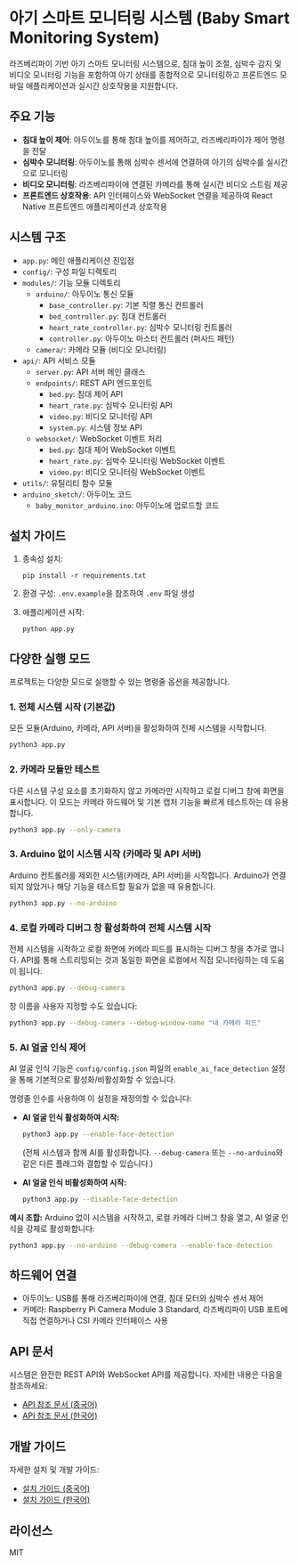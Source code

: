 # 아기 스마트 모니터링 시스템 (Baby Smart Monitoring System)

라즈베리파이 기반 아기 스마트 모니터링 시스템으로, 침대 높이 조절, 심박수 감지 및 비디오 모니터링 기능을 포함하여 아기 상태를 종합적으로 모니터링하고 프론트엔드 모바일 애플리케이션과 실시간 상호작용을 지원합니다.

## 주요 기능

- **침대 높이 제어**: 아두이노를 통해 침대 높이를 제어하고, 라즈베리파이가 제어 명령을 전달
- **심박수 모니터링**: 아두이노를 통해 심박수 센서에 연결하여 아기의 심박수를 실시간으로 모니터링
- **비디오 모니터링**: 라즈베리파이에 연결된 카메라를 통해 실시간 비디오 스트림 제공
- **프론트엔드 상호작용**: API 인터페이스와 WebSocket 연결을 제공하여 React Native 프론트엔드 애플리케이션과 상호작용

## 시스템 구조

- `app.py`: 메인 애플리케이션 진입점
- `config/`: 구성 파일 디렉토리
- `modules/`: 기능 모듈 디렉토리
  - `arduino/`: 아두이노 통신 모듈
    - `base_controller.py`: 기본 직렬 통신 컨트롤러
    - `bed_controller.py`: 침대 컨트롤러
    - `heart_rate_controller.py`: 심박수 모니터링 컨트롤러
    - `controller.py`: 아두이노 마스터 컨트롤러 (퍼사드 패턴)
  - `camera/`: 카메라 모듈 (비디오 모니터링)
- `api/`: API 서비스 모듈
  - `server.py`: API 서버 메인 클래스
  - `endpoints/`: REST API 엔드포인트
    - `bed.py`: 침대 제어 API
    - `heart_rate.py`: 심박수 모니터링 API
    - `video.py`: 비디오 모니터링 API
    - `system.py`: 시스템 정보 API
  - `websocket/`: WebSocket 이벤트 처리
    - `bed.py`: 침대 제어 WebSocket 이벤트
    - `heart_rate.py`: 심박수 모니터링 WebSocket 이벤트
    - `video.py`: 비디오 모니터링 WebSocket 이벤트
- `utils/`: 유틸리티 함수 모듈
- `arduino_sketch/`: 아두이노 코드
  - `baby_monitor_arduino.ino`: 아두이노에 업로드할 코드

## 설치 가이드

1. 종속성 설치:
   ```
   pip install -r requirements.txt
   ```

2. 환경 구성:
   `.env.example`을 참조하여 `.env` 파일 생성

3. 애플리케이션 시작:
   ```
   python app.py
   ```

## 다양한 실행 모드

프로젝트는 다양한 모드로 실행할 수 있는 명령줄 옵션을 제공합니다.

### 1. 전체 시스템 시작 (기본값)

모든 모듈(Arduino, 카메라, API 서버)을 활성화하여 전체 시스템을 시작합니다.

```bash
python3 app.py
```

### 2. 카메라 모듈만 테스트

다른 시스템 구성 요소를 초기화하지 않고 카메라만 시작하고 로컬 디버그 창에 화면을 표시합니다. 이 모드는 카메라 하드웨어 및 기본 캡처 기능을 빠르게 테스트하는 데 유용합니다.

```bash
python3 app.py --only-camera
```

### 3. Arduino 없이 시스템 시작 (카메라 및 API 서버)

Arduino 컨트롤러를 제외한 시스템(카메라, API 서버)을 시작합니다. Arduino가 연결되지 않았거나 해당 기능을 테스트할 필요가 없을 때 유용합니다.

```bash
python3 app.py --no-arduino
```

### 4. 로컬 카메라 디버그 창 활성화하여 전체 시스템 시작

전체 시스템을 시작하고 로컬 화면에 카메라 피드를 표시하는 디버그 창을 추가로 엽니다. API를 통해 스트리밍되는 것과 동일한 화면을 로컬에서 직접 모니터링하는 데 도움이 됩니다.

```bash
python3 app.py --debug-camera
```

창 이름을 사용자 지정할 수도 있습니다:
```bash
python3 app.py --debug-camera --debug-window-name "내 카메라 피드"
```

### 5. AI 얼굴 인식 제어

AI 얼굴 인식 기능은 `config/config.json` 파일의 `enable_ai_face_detection` 설정을 통해 기본적으로 활성화/비활성화할 수 있습니다.

명령줄 인수를 사용하여 이 설정을 재정의할 수 있습니다:

- **AI 얼굴 인식 활성화하여 시작:**
  ```bash
  python3 app.py --enable-face-detection
  ```
  (전체 시스템과 함께 AI를 활성화합니다. `--debug-camera` 또는 `--no-arduino`와 같은 다른 플래그와 결합할 수 있습니다.)

- **AI 얼굴 인식 비활성화하여 시작:**
  ```bash
  python3 app.py --disable-face-detection
  ```

**예시 조합:** Arduino 없이 시스템을 시작하고, 로컬 카메라 디버그 창을 열고, AI 얼굴 인식을 강제로 활성화합니다:
```bash
python3 app.py --no-arduino --debug-camera --enable-face-detection
   ```

## 하드웨어 연결

- 아두이노: USB를 통해 라즈베리파이에 연결, 침대 모터와 심박수 센서 제어
- 카메라: Raspberry Pi Camera Module 3 Standard, 라즈베리파이 USB 포트에 직접 연결하거나 CSI 카메라 인터페이스 사용

## API 문서

시스템은 완전한 REST API와 WebSocket API를 제공합니다. 자세한 내용은 다음을 참조하세요:

- [API 참조 문서 (중국어)](docs/api_reference_zh.md)
- [API 참조 문서 (한국어)](docs/api_reference_ko.md)

## 개발 가이드

자세한 설치 및 개발 가이드:

- [설치 가이드 (중국어)](docs/setup_guide_zh.md)
- [설치 가이드 (한국어)](docs/setup_guide_ko.md)

## 라이선스

MIT 